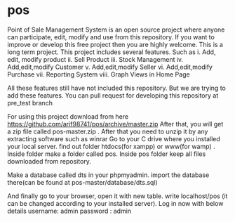 # pos
Point of Sale Management System is an open source project where anyone can participate, edit, modify and use from this repository.
If you want to improve or develop this free project then you are highly welcome. This is a long term project.
This project includes several features. Such as
	i. Add, edit, modify product
	ii. Sell Product
	iii. Stock Management
	iv. Add,edit,modify Customer
	v. Add,edit,modify Seller
	vi. Add,edit,modify Purchase
	vii. Reporting System
	viii. Graph Views in Home Page

All these features still have not included this repository. But we are trying to add these features. You can pull request for developing this repository at pre_test branch


For using this project download from here https://github.com/arif98741/pos/archive/master.zip
After that, you will get a zip file called pos-master.zip . After that you need to unzip it by any extracting software such as winrar
Go to your C drive where you installed your local server. find out folder htdocs(for xampp) or www(for wamp) .
Inside folder make a folder called pos. Inside pos folder keep all files downloaded from repository. 

Make a database called dts in your phpmyadmin. import the database there(can be found at pos-master/database/dts.sql)

And finally go to your browser, open it with new table. write localhost/pos (it can be changed according to your installed server). Log in now with below details 
	username: admin
	password : admin
	
